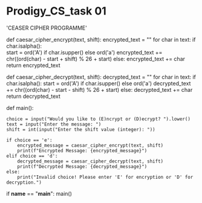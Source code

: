 # Prodigy_CS_task 01

'CEASER CIPHER PROGRAMME'

def caesar_cipher_encrypt(text, shift):
    encrypted_text = ""
    for char in text:
        if char.isalpha():  
            start = ord('A') if char.isupper() else ord('a')
            encrypted_text += chr((ord(char) - start + shift) % 26 + start)
        else:
            encrypted_text += char  
    return encrypted_text

def caesar_cipher_decrypt(text, shift):
    decrypted_text = ""
    for char in text:
        if char.isalpha(): 
            start = ord('A') if char.isupper() else ord('a')
            decrypted_text += chr((ord(char) - start - shift) % 26 + start)
        else:
            decrypted_text += char  
    return decrypted_text

def main():
   
    choice = input("Would you like to (E)ncrypt or (D)ecrypt? ").lower()
    text = input("Enter the message: ")
    shift = int(input("Enter the shift value (integer): "))
    
    if choice == 'e':
        encrypted_message = caesar_cipher_encrypt(text, shift)
        print(f"Encrypted Message: {encrypted_message}")
    elif choice == 'd':
        decrypted_message = caesar_cipher_decrypt(text, shift)
        print(f"Decrypted Message: {decrypted_message}")
    else:
        print("Invalid choice! Please enter 'E' for encryption or 'D' for decryption.")

if __name__ == "__main__":
    main()
